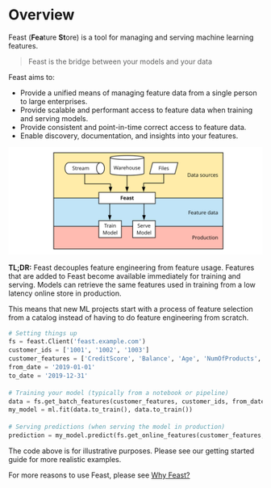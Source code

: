 # Overview

Feast \(**Fea**ture **St**ore\) is a tool for managing and serving machine learning features.

> Feast is the bridge between your models and your data

Feast aims to:

* Provide a unified means of managing feature data from a single person to large enterprises.
* Provide scalable and performant access to feature data when training and serving models.
* Provide consistent and point-in-time correct access to feature data.
* Enable discovery, documentation, and insights into your features.

![](.gitbook/assets/feast-docs-overview-diagram-2.svg)

**TL;DR:** Feast decouples feature engineering from feature usage. Features that are added to Feast become available immediately for training and serving. Models can retrieve the same features used in training from a low latency online store in production.

This means that new ML projects start with a process of feature selection from a catalog instead of having to do feature engineering from scratch.

```python
# Setting things up
fs = feast.Client('feast.example.com')
customer_ids = ['1001', '1002', '1003']
customer_features = ['CreditScore', 'Balance', 'Age', 'NumOfProducts', 'IsActive']
from_date = '2019-01-01'
to_date = '2019-12-31'

# Training your model (typically from a notebook or pipeline)
data = fs.get_batch_features(customer_features, customer_ids, from_date, to_date)
my_model = ml.fit(data.to_train(), data.to_train())

# Serving predictions (when serving the model in production)
prediction = my_model.predict(fs.get_online_features(customer_features, customer_ids))
```

The code above is for illustrative purposes. Please see our getting started guide for more realistic examples.

For more reasons to use Feast, please see [Why Feast?](why-feast.md#why-feast)

